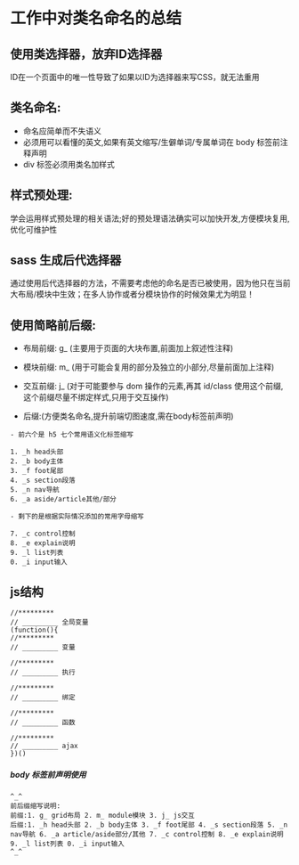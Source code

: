 # 工作中对类名命名的总结

## 使用类选择器，放弃ID选择器
ID在一个页面中的唯一性导致了如果以ID为选择器来写CSS，就无法重用

## 类名命名:
- 命名应简单而不失语义
- 必须用可以看懂的英文,如果有英文缩写/生僻单词/专属单词在 body 标签前注释声明
- div 标签必须用类名加样式

## 样式预处理:
学会运用样式预处理的相关语法;好的预处理语法确实可以加快开发,方便模块复用,优化可维护性

## sass 生成后代选择器

通过使用后代选择器的方法，不需要考虑他的命名是否已被使用，因为他只在当前大布局/模块中生效；在多人协作或者分模块协作的时候效果尤为明显！

## 使用简略前后缀:
- 布局前缀: g_ (主要用于页面的大块布置,前面加上叙述性注释)

- 模块前缀: m_ (用于可能会复用的部分及独立的小部分,尽量前面加上注释)

- 交互前缀: j_ (对于可能要参与 dom 操作的元素,再其 id/class 使用这个前缀,这个前缀尽量不绑定样式,只用于交互操作)

- 后缀:(方便类名命名,提升前端切图速度,需在body标签前声明)

```
- 前六个是 h5 七个常用语义化标签缩写

1. _h head头部
2. _b body主体
3. _f foot尾部
4. _s section段落
5. _n nav导航
6. _a aside/article其他/部分

- 剩下的是根据实际情况添加的常用字母缩写

7. _c control控制
8. _e explain说明
9. _l list列表
0. _i input输入
```

## js结构
```
//*********
// _________ 全局变量
(function(){
//*********
// _________ 变量

//*********
// _________ 执行

//*********
// _________ 绑定

//*********
// _________ 函数

//*********
// _________ ajax
})()
```



##### body 标签前声明使用

```
^_^
前后缀缩写说明:
前缀:1. g_ grid布局 2. m_ module模块 3. j_ js交互
后缀:1. _h head头部 2. _b body主体 3. _f foot尾部 4. _s section段落 5. _n nav导航 6. _a article/aside部分/其他 7. _c control控制 8. _e explain说明 9. _l list列表 0. _i input输入
^_^
```
